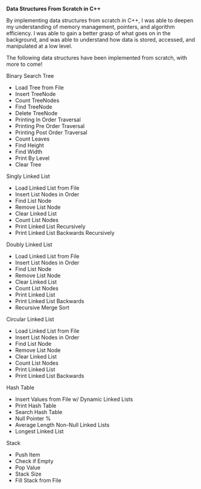 **Data Structures From Scratch in C++**

By implementing data structures from scratch in C++, I was able to deepen my understanding of memory management, pointers, and algorithm efficiency. I was able to gain a better grasp of what goes on in the background, and was able to understand how data is stored, accessed, and manipulated at a low level.


The following data structures have been implemented from scratch, with more to come!

Binary Search Tree

- Load Tree from File
- Insert TreeNode
- Count TreeNodes
- Find TreeNode
- Delete TreeNode
- Printing In Order Traversal
- Printing Pre Order Traversal
- Printing Post Order Traversal
- Count Leaves
- Find Height
- Find Width
- Print By Level
- Clear Tree

Singly Linked List

- Load Linked List from File
- Insert List Nodes in Order
- Find List Node
- Remove List Node
- Clear Linked List
- Count List Nodes
- Print Linked List Recursively
- Print Linked List Backwards Recursively

Doubly Linked List

- Load Linked List from File
- Insert List Nodes in Order
- Find List Node
- Remove List Node
- Clear Linked List
- Count List Nodes
- Print Linked List 
- Print Linked List Backwards 
- Recursive Merge Sort

Circular Linked List

- Load Linked List from File
- Insert List Nodes in Order
- Find List Node
- Remove List Node
- Clear Linked List
- Count List Nodes
- Print Linked List 
- Print Linked List Backwards 

Hash Table

- Insert Values from File w/ Dynamic Linked Lists
- Print Hash Table
- Search Hash Table
- Null Pointer %
- Average Length Non-Null Linked Lists
- Longest Linked List

Stack

- Push Item
- Check if Empty
- Pop Value
- Stack Size
- Fill Stack from File
